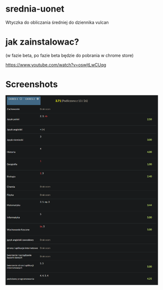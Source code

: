 # srednia-uonet
Wtyczka do obliczania średniej do dziennika vulcan

# jak zainstalowac? 
(w fazie beta, po fazie beta będzie do pobrania w chrome store)

https://www.youtube.com/watch?v=oswjtLwCUqg

# Screenshots

<img src = "screenshots/1.PNG" />

